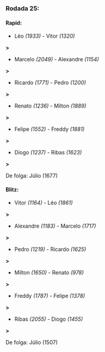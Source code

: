 ### Rodada 25:

#### Rapid:

* Léo *(1933)*     -     Vitor *(1320)*

 **>** 
* Marcelo *(2049)*     -     Alexandre *(1154)*

 **>** 
* Ricardo *(1771)*     -     Pedro *(1200)*

 **>** 
* Renato *(1236)*     -     Milton *(1889)*

 **>** 
* Felipe *(1552)*     -     Freddy *(1881)*

 **>** 
* Diogo *(1237)*     -     Ribas *(1623)*

 **>** 

De folga: Júlio (1677)

#### Blitz:

* Vitor *(1164)*     -     Léo *(1861)*

 **>** 
* Alexandre *(1183)*     -     Marcelo *(1717)*

 **>** 
* Pedro *(1219)*     -     Ricardo *(1625)*

 **>** 
* Milton *(1650)*     -     Renato *(978)*

 **>** 
* Freddy *(1787)*     -     Felipe *(1378)*

 **>** 
* Ribas *(2055)*     -     Diogo *(1455)*

 **>** 

De folga: Júlio (1507)

